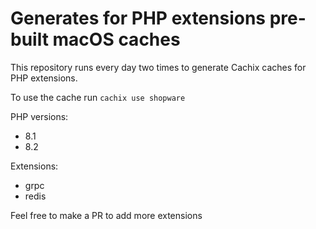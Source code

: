 # Generates for PHP extensions pre-built macOS caches

This repository runs every day two times to generate Cachix caches for PHP extensions.

To use the cache run `cachix use shopware`

PHP versions:

- 8.1
- 8.2

Extensions:

- grpc
- redis

Feel free to make a PR to add more extensions
